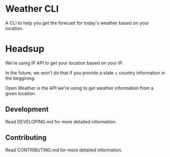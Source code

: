 # Weather CLI

A CLI to help you get the forecast for today's weather based on your location.

# Headsup

We're using IP API to get your location based on your IP.

In the future, we won't do that if you provide a state + country information in the beggining.

Open Weather is the API we're using to get weather information from a given location.

## Development

Read DEVELOPING.md for more detailed information.

## Contributing

Read CONTRIBUTING.md for more detailed information.
